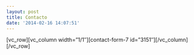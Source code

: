 ```yaml
---
layout: post
title: Contacto
date: '2014-02-16 14:07:51'
---
```



[vc_row][vc_column width=”1/1″][contact-form-7 id=”3151″][/vc_column][/vc_row]



